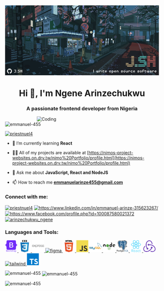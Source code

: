 ![MasterHead](https://raw.githubusercontent.com/JSH32/JSH32/master/assets/main.gif)
<h1 align="center">Hi 👋, I'm Ngene Arinzechukwu</h1>
<h3 align="center">A passionate frontend developer from Nigeria</h3>
<img align="right" alt="Coding" width="400" src="https://i.makeagif.com/media/4-05-2022/FvBVst.gif">

<p align="left"> <img src="https://komarev.com/ghpvc/?username=emmanuel-455&label=Profile%20views&color=0e75b6&style=flat" alt="emmanuel-455" /> </p>

<p align="left"> <a href="https://twitter.com/priestnuel4" target="blank"><img src="https://img.shields.io/twitter/follow/priestnuel4?logo=twitter&style=for-the-badge" alt="priestnuel4" /></a> </p>

- 🌱 I’m currently learning **React**

- 👨‍💻 All of my projects are available at [https://nimos-project-websites.on.drv.tw/nimo%20Portfolio/profile.html](https://nimos-project-websites.on.drv.tw/nimo%20Portfolio/profile.html)

- 💬 Ask me about **JavaScript, React and NodeJS**

- 📫 How to reach me **emmanuelarinze455@gmail.com**

<h3 align="left">Connect with me:</h3>
<p align="left">
<a href="https://twitter.com/priestnuel4" target="blank"><img align="center" src="https://raw.githubusercontent.com/rahuldkjain/github-profile-readme-generator/master/src/images/icons/Social/twitter.svg" alt="priestnuel4" height="30" width="40" /></a>
<a href="https://linkedin.com/in/https://www.linkedin.com/in/emmanuel-arinze-315623267/" target="blank"><img align="center" src="https://raw.githubusercontent.com/rahuldkjain/github-profile-readme-generator/master/src/images/icons/Social/linked-in-alt.svg" alt="https://www.linkedin.com/in/emmanuel-arinze-315623267/" height="30" width="40" /></a>
<a href="https://fb.com/https://www.facebook.com/profile.php?id=100087580021372" target="blank"><img align="center" src="https://raw.githubusercontent.com/rahuldkjain/github-profile-readme-generator/master/src/images/icons/Social/facebook.svg" alt="https://www.facebook.com/profile.php?id=100087580021372" height="30" width="40" /></a>
<a href="https://instagram.com/arinzechukwu_ngene" target="blank"><img align="center" src="https://raw.githubusercontent.com/rahuldkjain/github-profile-readme-generator/master/src/images/icons/Social/instagram.svg" alt="arinzechukwu_ngene" height="30" width="40" /></a>
</p>

<h3 align="left">Languages and Tools:</h3>
<p align="left"> <a href="https://getbootstrap.com" target="_blank" rel="noreferrer"> <img src="https://raw.githubusercontent.com/devicons/devicon/master/icons/bootstrap/bootstrap-plain-wordmark.svg" alt="bootstrap" width="40" height="40"/> </a> <a href="https://www.w3schools.com/css/" target="_blank" rel="noreferrer"> <img src="https://raw.githubusercontent.com/devicons/devicon/master/icons/css3/css3-original-wordmark.svg" alt="css3" width="40" height="40"/> </a> <a href="https://expressjs.com" target="_blank" rel="noreferrer"> <img src="https://raw.githubusercontent.com/devicons/devicon/master/icons/express/express-original-wordmark.svg" alt="express" width="40" height="40"/> </a> <a href="https://www.figma.com/" target="_blank" rel="noreferrer"> <img src="https://www.vectorlogo.zone/logos/figma/figma-icon.svg" alt="figma" width="40" height="40"/> </a> <a href="https://www.w3.org/html/" target="_blank" rel="noreferrer"> <img src="https://raw.githubusercontent.com/devicons/devicon/master/icons/html5/html5-original-wordmark.svg" alt="html5" width="40" height="40"/> </a> <a href="https://developer.mozilla.org/en-US/docs/Web/JavaScript" target="_blank" rel="noreferrer"> <img src="https://raw.githubusercontent.com/devicons/devicon/master/icons/javascript/javascript-original.svg" alt="javascript" width="40" height="40"/> </a> <a href="https://www.mysql.com/" target="_blank" rel="noreferrer"> <img src="https://raw.githubusercontent.com/devicons/devicon/master/icons/mysql/mysql-original-wordmark.svg" alt="mysql" width="40" height="40"/> </a> <a href="https://nodejs.org" target="_blank" rel="noreferrer"> <img src="https://raw.githubusercontent.com/devicons/devicon/master/icons/nodejs/nodejs-original-wordmark.svg" alt="nodejs" width="40" height="40"/> </a> <a href="https://www.postgresql.org" target="_blank" rel="noreferrer"> <img src="https://raw.githubusercontent.com/devicons/devicon/master/icons/postgresql/postgresql-original-wordmark.svg" alt="postgresql" width="40" height="40"/> </a> <a href="https://reactjs.org/" target="_blank" rel="noreferrer"> <img src="https://raw.githubusercontent.com/devicons/devicon/master/icons/react/react-original-wordmark.svg" alt="react" width="40" height="40"/> </a> <a href="https://redux.js.org" target="_blank" rel="noreferrer"> <img src="https://raw.githubusercontent.com/devicons/devicon/master/icons/redux/redux-original.svg" alt="redux" width="40" height="40"/> </a> <a href="https://tailwindcss.com/" target="_blank" rel="noreferrer"> <img src="https://www.vectorlogo.zone/logos/tailwindcss/tailwindcss-icon.svg" alt="tailwind" width="40" height="40"/> </a> <a href="https://www.typescriptlang.org/" target="_blank" rel="noreferrer"> <img src="https://raw.githubusercontent.com/devicons/devicon/master/icons/typescript/typescript-original.svg" alt="typescript" width="40" height="40"/> </a> </p>

<p><img align="left" src="https://github-readme-stats.vercel.app/api/top-langs?username=emmanuel-455&show_icons=true&locale=en&layout=compact" alt="emmanuel-455" /></p>

<p>&nbsp;<img align="center" src="https://github-readme-stats.vercel.app/api?username=emmanuel-455&show_icons=true&locale=en" alt="emmanuel-455" /></p>

<p><img align="center" src="https://github-readme-streak-stats.herokuapp.com/?user=emmanuel-455&" alt="emmanuel-455" /></p>
